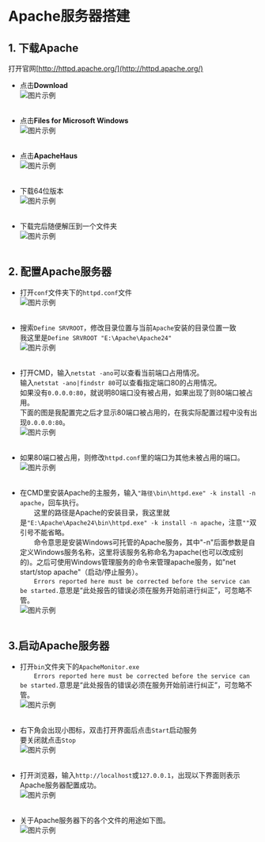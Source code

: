 # Apache服务器搭建
## 1. 下载Apache
打开官网[http://httpd.apache.org/](http://httpd.apache.org/)  

* 点击**Download**  
![图片示例](https://github.com/gneL1/AndroidStudy/blob/master/photos/Apache%E6%9C%8D%E5%8A%A1%E5%99%A8%E6%90%AD%E5%BB%BA/apache_1.PNG)
&emsp;&emsp;  
&emsp;&emsp;  

* 点击**Files for Microsoft Windows**  
![图片示例](https://github.com/gneL1/AndroidStudy/blob/master/photos/Apache%E6%9C%8D%E5%8A%A1%E5%99%A8%E6%90%AD%E5%BB%BA/apache_2.PNG)
&emsp;&emsp;  
&emsp;&emsp;  

* 点击**ApacheHaus**  
![图片示例](https://github.com/gneL1/AndroidStudy/blob/master/photos/Apache%E6%9C%8D%E5%8A%A1%E5%99%A8%E6%90%AD%E5%BB%BA/apache_3.PNG)
&emsp;&emsp;  
&emsp;&emsp;  

* 下载64位版本  
![图片示例](https://github.com/gneL1/AndroidStudy/blob/master/photos/Apache%E6%9C%8D%E5%8A%A1%E5%99%A8%E6%90%AD%E5%BB%BA/apache_4.PNG)
&emsp;&emsp;  
&emsp;&emsp;  

* 下载完后随便解压到一个文件夹  
![图片示例](https://github.com/gneL1/AndroidStudy/blob/master/photos/Apache%E6%9C%8D%E5%8A%A1%E5%99%A8%E6%90%AD%E5%BB%BA/apache_5.PNG)
&emsp;&emsp;  
&emsp;&emsp;  

## 2. 配置Apache服务器
* 打开```conf```文件夹下的```httpd.conf```文件  
![图片示例](https://github.com/gneL1/AndroidStudy/blob/master/photos/Apache%E6%9C%8D%E5%8A%A1%E5%99%A8%E6%90%AD%E5%BB%BA/apache_6.PNG)
&emsp;&emsp;  
&emsp;&emsp;  

* 搜索```Define SRVROOT```，修改目录位置与当前```Apache```安装的目录位置一致  
我这里是```Define SRVROOT "E:\Apache\Apache24"```  
![图片示例](https://github.com/gneL1/AndroidStudy/blob/master/photos/Apache%E6%9C%8D%E5%8A%A1%E5%99%A8%E6%90%AD%E5%BB%BA/apache_7.PNG)
&emsp;&emsp;  
&emsp;&emsp;  

* 打开CMD，输入```netstat -ano```可以查看当前端口占用情况。  
输入```netstat -ano|findstr 80```可以查看指定端口80的占用情况。  
如果没有```0.0.0.0:80```，就说明80端口没有被占用，如果出现了则80端口被占用。  
下面的图是我配置完之后才显示80端口被占用的，在我实际配置过程中没有出现```0.0.0.0:80```。  
![图片示例](https://github.com/gneL1/AndroidStudy/blob/master/photos/Apache%E6%9C%8D%E5%8A%A1%E5%99%A8%E6%90%AD%E5%BB%BA/apache_9.PNG)
&emsp;&emsp;  
&emsp;&emsp;  

* 如果80端口被占用，则修改```httpd.conf```里的端口为其他未被占用的端口。  
![图片示例](https://github.com/gneL1/AndroidStudy/blob/master/photos/Apache%E6%9C%8D%E5%8A%A1%E5%99%A8%E6%90%AD%E5%BB%BA/apache_10.PNG)
&emsp;&emsp;  
&emsp;&emsp;  

* 在CMD里安装Apache的主服务，输入```"路径\bin\httpd.exe" -k install -n apache```，回车执行。  
&emsp;&emsp;这里的路径是Apache的安装目录，我这里就是```"E:\Apache\Apache24\bin\httpd.exe" -k install -n apache```，注意```""```双引号不能省略。  
&emsp;&emsp;命令意思是安装Windows可托管的Apache服务，其中"-n"后面参数是自定义Windows服务名称，这里将该服务名称命名为apache(也可以改成别的)。之后可使用Windows管理服务的命令来管理apache服务，如"net start/stop apache"（启动/停止服务）。  
&emsp;&emsp;```Errors reported here must be corrected before the service can be started.```意思是“此处报告的错误必须在服务开始前进行纠正”，可忽略不管。  
![图片示例](https://github.com/gneL1/AndroidStudy/blob/master/photos/Apache%E6%9C%8D%E5%8A%A1%E5%99%A8%E6%90%AD%E5%BB%BA/apache_8.PNG)
&emsp;&emsp;  
&emsp;&emsp; 


## 3.启动Apache服务器
* 打开```bin```文件夹下的```ApacheMonitor.exe```  
&emsp;&emsp;```Errors reported here must be corrected before the service can be started.```意思是“此处报告的错误必须在服务开始前进行纠正”，可忽略不管。  
![图片示例](https://github.com/gneL1/AndroidStudy/blob/master/photos/Apache%E6%9C%8D%E5%8A%A1%E5%99%A8%E6%90%AD%E5%BB%BA/apache_11.PNG)
&emsp;&emsp;  
&emsp;&emsp; 

* 右下角会出现小图标，双击打开界面后点击```Start```启动服务  
要关闭就点击```Stop```  
![图片示例](https://github.com/gneL1/AndroidStudy/blob/master/photos/Apache%E6%9C%8D%E5%8A%A1%E5%99%A8%E6%90%AD%E5%BB%BA/apache_12.PNG)
&emsp;&emsp;  
&emsp;&emsp; 

* 打开浏览器，输入```http://localhost```或```127.0.0.1```，出现以下界面则表示Apache服务器配置成功。  
![图片示例](https://github.com/gneL1/AndroidStudy/blob/master/photos/Apache%E6%9C%8D%E5%8A%A1%E5%99%A8%E6%90%AD%E5%BB%BA/apache_13.PNG)
&emsp;&emsp;  
&emsp;&emsp; 

* 关于Apache服务器下的各个文件的用途如下图。  
![图片示例](https://github.com/gneL1/AndroidStudy/blob/master/photos/Apache%E6%9C%8D%E5%8A%A1%E5%99%A8%E6%90%AD%E5%BB%BA/apache_14.PNG)
&emsp;&emsp;  
&emsp;&emsp; 
